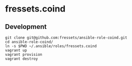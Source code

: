fressets.coind
==============


## Development

```
git clone git@github.com:fressets/ansible-role-coind.git
cd ansible-role-coind/
ln -s $PWD ~/.ansible/roles/fressets.coind
vagrant up
vagrant provision
vagrant destroy
```
